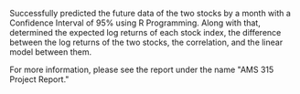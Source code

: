 Successfully predicted the future data of the two stocks by a month with a Confidence Interval of 95% using R Programming. Along with that, determined the expected log returns of each stock index, the difference between the log returns of the two stocks, the correlation, and the linear model between them.

For more information, please see the report under the name "AMS 315 Project Report."
